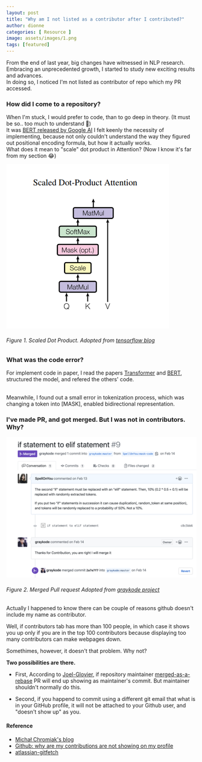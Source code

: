 ```yaml
---
layout: post
title: "Why am I not listed as a contributor after I contributed?"
author: dionne
categories: [ Resource ]
image: assets/images/1.png
tags: [featured]
---
```


From the end of last year, big changes have witnessed in NLP research.<br />
Embracing an unprecedented growth, I started to study new exciting results and advances.<br />
In doing so, I noticed I'm not listed as contributor of repo which my PR accessed.

### How did I come to a repository?

When I'm stuck, I would prefer to code, than to go deep in theory. (It must be so.. too much to understand 🤒)<br />
It was [BERT released by Google AI](https://arxiv.org/pdf/1810.04805.pdf) I felt keenly the necessity of implementing, because not only couldn't understand the way they figured out positional encoding formula, but how it actually works.<br />What does it mean to "scale" dot product in Attention? (Now I know it's far from my section 😂)<br />

![](/assets/images/11.png)

###### Figure 1. Scaled Dot Product. *Adopted from* [*tensorflow blog*](www.tensorflow.org)

### What was the code error?

For implement code in paper, I read the papers [Transformer](https://arxiv.org/pdf/1706.03762.pdf) and [BERT](https://arxiv.org/pdf/1810.04805.pdf), structured the model, and refered the others' code.<br /><br />

Meanwhile, I found out a small error in tokenization process, which was changing a token into [MASK], enabled bidirectional representation.

### I've made PR, and got merged. But I was not in contributors. Why?


![](/assets/images/2.png)
###### Figure 2. Merged Pull request *Adopted from* [*graykode project*](https://github.com/graykode/nlp-tutorial/pull/9)

Actually I happened to know there can be couple of reasons github doesn't include my name as contributor.<br />

Well, if contributors tab has more than 100 people, in which case it shows you up only if you are in the top 100 contributors because displaying too many contributors can make webpages down.<br />

Somethimes, however, it doesn't that problem. Why not?<br />

**Two possibilities are there.**<br />

- First, According to [Joel-Glovier][1], if repository maintainer [merged-as-a-rebase][2] PR will end up showing as maintainer's commit. But maintainer shouldn't normally do this. 

- Second, if you happend to commit using a different git email that what is in your GitHub profile, it will not be attached to your Github user, and "doesn't show up" as you.

[1]: https://www.quora.com/Why-doesnt-GitHub-include-my-name-as-a-contributor-even-after-I-contributed
[2]: https://shinglyu.com/web/2018/03/25/merge-pull-requests-without-merge-commits.html



#### Reference

- [Michał Chromiak's blog](https://mchromiak.github.io/articles/2017/Sep/12/Transformer-Attention-is-all-you-need/)
- [Github: why are my contributions are not showing on my profile](https://help.github.com/en/github/setting-up-and-managing-your-github-profile/why-are-my-contributions-not-showing-up-on-my-profile)
- [atlassian-gitfetch](https://www.atlassian.com/git/tutorials/syncing/git-fetch)


